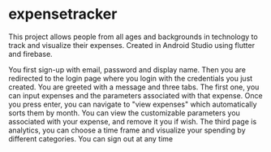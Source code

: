 # expensetracker

This project allows people from all ages and backgrounds in technology to track and visualize their expenses. Created in Android Studio using flutter and firebase. 

You first sign-up with email, password and display name. Then you are redirected to the login page where you login with the credentials you just created.
You are greeted with a message and three tabs. The first one, you can input expenses and the parameters associated with that expense.
Once you press enter, you can navigate to "view expenses" which automatically sorts them by month. You can view the customizable parameters you associated with your expense, and remove it you if wish.
The third page is analytics, you can choose a time frame and visualize your spending by different categories.
You can sign out at any time
